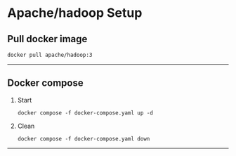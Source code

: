 # Apache/hadoop Setup

## Pull docker image
```
docker pull apache/hadoop:3
```

---

## Docker compose

1. Start

    ```
    docker compose -f docker-compose.yaml up -d
    ```

2. Clean

    ```
    docker compose -f docker-compose.yaml down
    ```

---
